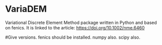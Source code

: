 # VariaDEM
Variational Discrete Element Method package written in Python and based on fenics.
It is linked to the article: https://doi.org/10.1002/nme.6460

#Give versions.
fenics should be installed.
numpy also.
scipy also.
